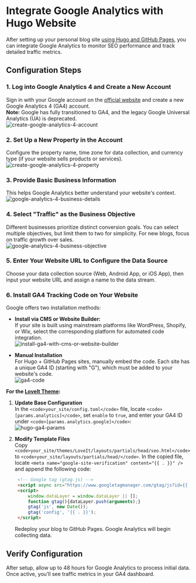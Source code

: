 # Integrate Google Analytics with Hugo Website



After setting up your personal blog site [using Hugo and GitHub Pages](https://chloevolution.com/posts/hugo-github-pages/), you can integrate Google Analytics to monitor SEO performance and track detailed traffic metrics.

## Configuration Steps
### 1. Log into Google Analytics 4 and Create a New Account  
Sign in with your Google account on the [official website](https://marketingplatform.google.com/about/analytics/) and create a new Google Analytics 4 (GA4) account.  
**Note:** Google has fully transitioned to GA4, and the legacy Google Universal Analytics (UA) is deprecated.  
![create-google-analytics-4-account](create-google-analytics-4-account.png)  

### 2. Set Up a New Property in the Account  
Configure the property name, time zone for data collection, and currency type (if your website sells products or services).  
![create-google-analytics-4-property](create-google-analytics-4-property.png)  

### 3. Provide Basic Business Information  
This helps Google Analytics better understand your website's context.  
![google-analytics-4-business-details](google-analytics-4-business-details.png)  

### 4. Select "Traffic" as the Business Objective  
Different businesses prioritize distinct conversion goals. You can select multiple objectives, but limit them to two for simplicity. For new blogs, focus on traffic growth over sales.  
![google-analytics-4-business-objective](google-analytics-4-business-objective.png)  

### 5. Enter Your Website URL to Configure the Data Source  
Choose your data collection source (Web, Android App, or iOS App), then input your website URL and assign a name to the data stream.  

### 6. Install GA4 Tracking Code on Your Website  
Google offers two installation methods:  
- **Install via CMS or Website Builder:**  
  If your site is built using mainstream platforms like WordPress, Shopify, or Wix, select the corresponding platform for automated code integration.  
  ![install-ga4-with-cms-or-website-builder](install-ga4-with-cms-or-website-builder.png)  

- **Manual Installation**  
  For Hugo + GitHub Pages sites, manually embed the code. Each site has a unique GA4 ID (starting with "G"), which must be added to your website's code.  
  ![ga4-code](ga4-code.png)  

**For the [LoveIt Theme](https://github.com/dillonzq/LoveIt):**  
1. **Update Base Configuration**  
   In the `<code>your_site/config.toml</code>` file, locate `<code>[params.analytics]</code>`, set `enable` to `true`, and enter your GA4 ID under `<code>[params.analytics.google]</code>`:  
   ![hugo-ga4-params](hugo-ga4-params.png)  

2. **Modify Template Files**  
   Copy `<code>your_site/themes/LoveIt/layouts/partials/head/seo.html</code>` to `<code>your_site/layouts/partials/head/</code>`. In the copied file, locate `<meta name="google-site-verification" content="{{ . }}" />` and append the following code:  
   ```html
    <!-- Google tag (gtag.js) -->
    <script async src="https://www.googletagmanager.com/gtag/js?id={{ . }}"></script>
    <script>
        window.dataLayer = window.dataLayer || [];
        function gtag(){dataLayer.push(arguments);}
        gtag('js', new Date());
        gtag('config', '{{ . }}');
    </script>
   ```  
   Redeploy your blog to GitHub Pages. Google Analytics will begin collecting data.  

## Verify Configuration  
After setup, allow up to 48 hours for Google Analytics to process initial data. Once active, you’ll see traffic metrics in your GA4 dashboard.
